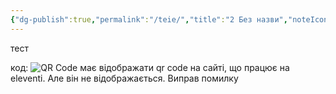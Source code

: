 ```yaml
---
{"dg-publish":true,"permalink":"/teie/","title":"2 Без назви","noteIcon":""}
---
```



тест

код: <img class="qr-code" src="https://chart.googleapis.com/chart?chs=110x110&amp;cht=qr&amp;chl=https://dg.stopbot.pp.ua/vvedennya/misiya/&amp;chco=284B63|FAF8F8&amp;chld=L|1" alt="QR Code">  має відображати qr code на сайті, що працює на eleventi. Але він не відображається. Виправ помилку